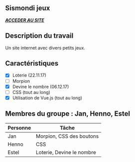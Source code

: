 ## Sismondi jeux

[***ACCEDER AU SITE***](https://jeuxsismondi.github.io)
 
## Description du travail

Un site internet avec divers petits jeux.

## Caractéristiques

- [x] Loterie (22.11.17)
- [ ] Morpion 
- [x] Devine le nombre (06.12.17)
- [ ] CSS (tout au long)
- [x] Utilisation de Vue.js (tout au long)

## Membres du groupe : Jan, Henno, Estel

Personne | Tâche |  
------- | ----------- | 
Jan | Morpion, CSS des boutons
Henno | CSS
Estel | Loterie, Devine le nombre
